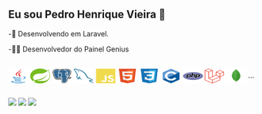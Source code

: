 ## Eu sou Pedro Henrique Vieira 👋

<p>
  -🔭 Desenvolvendo em Laravel.  
</p>
<p>
  -👨‍💻 Desenvolvedor do Painel Genius
</p>


  <div style="display: inline_block"><br>
  <img align="center" alt="Pedro-JAVA"     height="30" width="40" src="https://raw.githubusercontent.com/devicons/devicon/master/icons/java/java-original.svg">
  <img align="center" alt="Pedro-SPRING"   height="30" width="40" src="https://raw.githubusercontent.com/devicons/devicon/master/icons/spring/spring-original.svg">
  <img align="center" alt="Pedro-PG"       height="30" width="40" src="https://raw.githubusercontent.com/devicons/devicon/master/icons/postgresql/postgresql-original.svg">
  <img align="center" alt="Pedro-MYSQL"    height="30" width="40" src="https://raw.githubusercontent.com/devicons/devicon/master/icons/mysql/mysql-original.svg">  
  <img align="center" alt="Pedro-Js"       height="30" width="40" src="https://raw.githubusercontent.com/devicons/devicon/master/icons/javascript/javascript-plain.svg">
  <img align="center" alt="Pedro-HTML"     height="30" width="40" src="https://raw.githubusercontent.com/devicons/devicon/master/icons/html5/html5-original.svg">
  <img align="center" alt="Pedro-CSS"      height="30" width="40" src="https://raw.githubusercontent.com/devicons/devicon/master/icons/css3/css3-original.svg">
  <img align="center" alt="Pedro-C"        height="30" width="40" src="https://raw.githubusercontent.com/devicons/devicon/master/icons/c/c-original.svg">
  <img align="center" alt="Pedro-PHP"      height="30" width="40" src="https://raw.githubusercontent.com/devicons/devicon/master/icons/php/php-original.svg">
  <img align="center" alt="Pedro-Laravel"  height="30" width="40" src="https://raw.githubusercontent.com/devicons/devicon/master/icons/laravel/laravel-original.svg">
  <img align="center" alt="Pedro-MongoDB"  height="30" width="40" src="https://raw.githubusercontent.com/devicons/devicon/master/icons/mongodb/mongodb-original.svg">
...
</div>

  ##
 
<div> 
  <a href="https://www.youtube.com/channel/UCRzKFBEkqcUixZAp4HjLBBw" target="_blank"><img src="https://img.shields.io/badge/YouTube-FF0000?style=for-the-badge&logo=youtube&logoColor=white" target="_blank"></a>
  <a href="https://www.instagram.com/pedrohviera/" target="_blank"><img src="https://img.shields.io/badge/-Instagram-%23E4405F?style=for-the-badge&logo=instagram&logoColor=white" target="_blank"></a>
  <a href = "mailto:pedrohenri1606@gmail.com"><img src="https://img.shields.io/badge/-Gmail-%23333?style=for-the-badge&logo=gmail&logoColor=white" target="_blank"></a>
</div>
